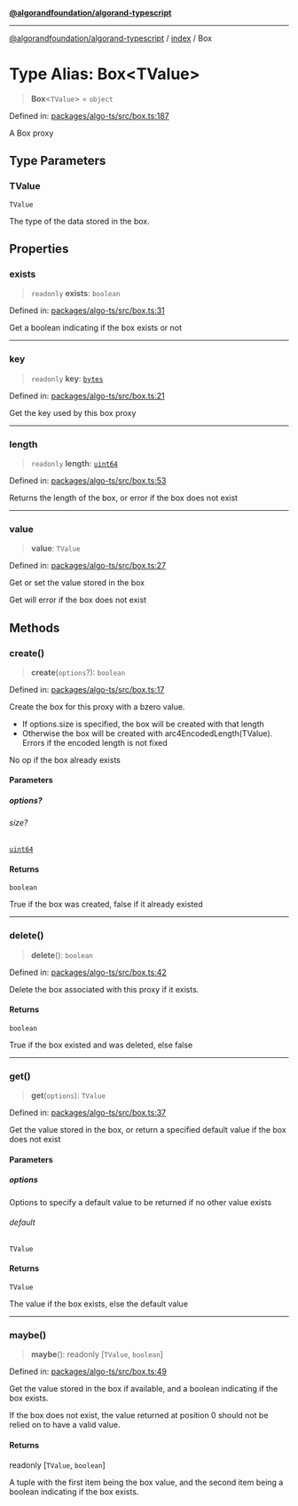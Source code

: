 [**@algorandfoundation/algorand-typescript**](../../README.md)

***

[@algorandfoundation/algorand-typescript](../../README.md) / [index](../README.md) / Box

# Type Alias: Box\<TValue\>

> **Box**\<`TValue`\> = `object`

Defined in: [packages/algo-ts/src/box.ts:187](https://github.com/algorandfoundation/puya-ts/blob/main/packages/algo-ts/src/box.ts#L187)

A Box proxy

## Type Parameters

### TValue

`TValue`

The type of the data stored in the box.

## Properties

### exists

> `readonly` **exists**: `boolean`

Defined in: [packages/algo-ts/src/box.ts:31](https://github.com/algorandfoundation/puya-ts/blob/main/packages/algo-ts/src/box.ts#L31)

Get a boolean indicating if the box exists or not

***

### key

> `readonly` **key**: [`bytes`](bytes.md)

Defined in: [packages/algo-ts/src/box.ts:21](https://github.com/algorandfoundation/puya-ts/blob/main/packages/algo-ts/src/box.ts#L21)

Get the key used by this box proxy

***

### length

> `readonly` **length**: [`uint64`](uint64.md)

Defined in: [packages/algo-ts/src/box.ts:53](https://github.com/algorandfoundation/puya-ts/blob/main/packages/algo-ts/src/box.ts#L53)

Returns the length of the box, or error if the box does not exist

***

### value

> **value**: `TValue`

Defined in: [packages/algo-ts/src/box.ts:27](https://github.com/algorandfoundation/puya-ts/blob/main/packages/algo-ts/src/box.ts#L27)

Get or set the value stored in the box

Get will error if the box does not exist

## Methods

### create()

> **create**(`options`?): `boolean`

Defined in: [packages/algo-ts/src/box.ts:17](https://github.com/algorandfoundation/puya-ts/blob/main/packages/algo-ts/src/box.ts#L17)

Create the box for this proxy with a bzero value.
 - If options.size is specified, the box will be created with that length
 - Otherwise the box will be created with arc4EncodedLength(TValue). Errors if the encoded length is not fixed

No op if the box already exists

#### Parameters

##### options?

###### size?

[`uint64`](uint64.md)

#### Returns

`boolean`

True if the box was created, false if it already existed

***

### delete()

> **delete**(): `boolean`

Defined in: [packages/algo-ts/src/box.ts:42](https://github.com/algorandfoundation/puya-ts/blob/main/packages/algo-ts/src/box.ts#L42)

Delete the box associated with this proxy if it exists.

#### Returns

`boolean`

True if the box existed and was deleted, else false

***

### get()

> **get**(`options`): `TValue`

Defined in: [packages/algo-ts/src/box.ts:37](https://github.com/algorandfoundation/puya-ts/blob/main/packages/algo-ts/src/box.ts#L37)

Get the value stored in the box, or return a specified default value if the box does not exist

#### Parameters

##### options

Options to specify a default value to be returned if no other value exists

###### default

`TValue`

#### Returns

`TValue`

The value if the box exists, else the default value

***

### maybe()

> **maybe**(): readonly \[`TValue`, `boolean`\]

Defined in: [packages/algo-ts/src/box.ts:49](https://github.com/algorandfoundation/puya-ts/blob/main/packages/algo-ts/src/box.ts#L49)

Get the value stored in the box if available, and a boolean indicating if the box exists.

If the box does not exist, the value returned at position 0 should not be relied on to have a valid value.

#### Returns

readonly \[`TValue`, `boolean`\]

A tuple with the first item being the box value, and the second item being a boolean indicating if the box exists.

